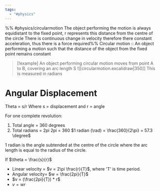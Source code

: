 ```yaml
---
tags:
  - "#physics"
---
```

%% #physics/circularmotion The object performing the motion is always equidistant to the fixed point, r represents this distance from the centre of the circle
There is continuous change in velocity therefore there constant acceleration, thus there is a force required%%
Circular motion :: An object performing a motion such that the distance of the object from the fixed point remains constant
>[!example] An object performing circular motion moves from point A to B, covering an arc length S ![[circularmotion.excalidraw|350]]
>This is measured in radians

# Angular Displacement
Theta = s/r
Where s = displacement and r = angle

 For one complete revolution:
 1. Total angle = 360 degrees
 2. Total radians = 2pi
2pi = 360
$1 radian (\rad) = \frac{360}{2\pi} = 57.3 \degree$

1 radian is the angle subtended at the centre of the circle where the arc length is equal to the radius of the circle.

If $\theta = \frac{s}{r}$ 
- Linear velocity = $v = 2\pi \frac{r}{T}$, where 'T' is time period.
- Angular velocity= $w = \frac{2pi}{T}$
- $v = (\frac{2pi}{T}) * r$
- $v = wr$





